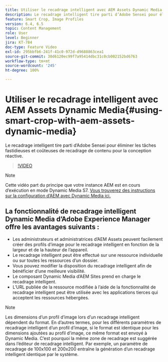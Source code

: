 ```yaml
---
title: Utiliser le recadrage intelligent avec AEM Assets Dynamic Media
description: Le recadrage intelligent tire parti d’Adobe Sensei pour éliminer les tâches fastidieuses et coûteuses de recadrage de contenu pour la conception réactive.
feature: Smart Crop, Image Profiles
version: 6.4, 6.5
topic: Content Management
role: User
level: Beginner
jira: KT-784
doc-type: Feature Video
exl-id: 295bbfb6-241f-41c0-972d-d9688863cea1
source-git-commit: 30d6120ec99f7a95414dbc31c0cb002152bd6763
workflow-type: tm+mt
source-wordcount: '245'
ht-degree: 100%

---
```


# Utiliser le recadrage intelligent avec AEM Assets Dynamic Media{#using-smart-crop-with-aem-assets-dynamic-media}

Le recadrage intelligent tire parti d’Adobe Sensei pour éliminer les tâches fastidieuses et coûteuses de recadrage de contenu pour la conception réactive.

>[!VIDEO](https://video.tv.adobe.com/v/21519?quality=12&learn=on)

>[!NOTE]
>
>Cette vidéo part du principe que votre instance AEM est en cours d’exécution en mode Dynamic Media S7. [Vous trouverez des instructions sur la configuration d’AEM avec Dynamic Media ici.](https://helpx.adobe.com/fr/experience-manager/6-3/assets/using/config-dynamic-fp-14410.html)

## La fonctionnalité de recadrage intelligent Dynamic Media d’Adobe Experience Manager offre les avantages suivants :

* Les administrateurs et administratrices d’AEM Assets peuvent facilement créer des profils d’image pour le recadrage intelligent en fonction de la largeur et de la hauteur de l’appareil.
* Le recadrage intelligent peut être effectué sur une ressource individuelle ou sur toutes les ressources d’un dossier.
* Vous pouvez modifier la disposition du recadrage intelligent afin de bénéficier d’une meilleure visibilité.
* Le composant Dynamic Media d’AEM Sites prend en charge le recadrage intelligent.
* L’URL publiée de la ressource modifiée à l’aide de la fonctionnalité de recadrage intelligent peut être utilisée avec les applications tierces qui acceptent les ressources hébergées.

>[!NOTE]
>
>Les dimensions d’un profil d’image lors d’un recadrage intelligent dépendent du format. En d’autres termes, pour les différents paramètres de recadrage intelligent d’un profil d’image, si le format est identique pour les dimensions ajoutées au profil d’image, ce même format est envoyé à Dynamic Media. C’est pourquoi la même zone de recadrage est suggérée dans l’éditeur de recadrage intelligent. Par exemple, un paramètre de recadrage de 100x100 et 200x200 entraîne la génération d’un recadrage intelligent identique par le système.
